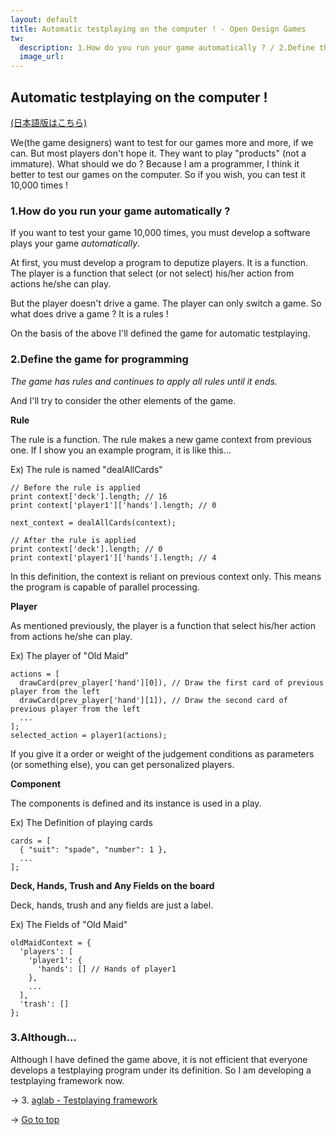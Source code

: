 ```yaml
---
layout: default
title: Automatic testplaying on the computer ! - Open Design Games
tw:
  description: 1.How do you run your game automatically ? / 2.Define the game for programming / 3.Although...
  image_url: 
---
```


## Automatic testplaying on the computer !

[(日本語版はこちら)](testplay_2_on_the_computer.html)

We(the game designers) want to test for our games more and more, if we can. But most players don't hope it. They want to play "products" (not a immature).
What should we do ?
Because I am a programmer, I think it better to test our games on the computer. So if you wish, you can test it 10,000 times !

### 1.How do you run your game automatically ?

If you want to test your game 10,000 times, you must develop a software plays your game *automatically*.

At first, you must develop a program to deputize players.
It is a function. The player is a function that select (or not select) his/her action from actions he/she can play.

But the player doesn't drive a game. The player can only switch a game.
So what does drive a game ? It is a rules !

On the basis of the above I'll defined the game for automatic testplaying.

### 2.Define the game for programming

*The game has rules and continues to apply all rules until it ends.*

And I'll try to consider the other elements of the game.

**Rule**

The rule is a function. The rule makes a new game context from previous one.
If I show you an example program, it is like this...

Ex) The rule is named "dealAllCards"

```
// Before the rule is applied
print context['deck'].length; // 16
print context['player1']['hands'].length; // 0

next_context = dealAllCards(context);

// After the rule is applied
print context['deck'].length; // 0
print context['player1']['hands'].length; // 4
```

In this definition, the context is reliant on previous context only.
This means the program is capable of parallel processing.

**Player**

As mentioned previously, the player is a function that select his/her action from actions he/she can play.

Ex) The player of "Old Maid"

```
actions = [
  drawCard(prev_player['hand'][0]), // Draw the first card of previous player from the left
  drawCard(prev_player['hand'][1]), // Draw the second card of previous player from the left
  ...
];
selected_action = player1(actions);
```

If you give it a order or weight of the judgement conditions as parameters (or something else), you can get personalized players.

**Component**

The components is defined and its instance is used in a play.

Ex) The Definition of playing cards

```
cards = [
  { "suit": "spade", "number": 1 },
  ...
];
```

**Deck, Hands, Trush and Any Fields on the board**

Deck, hands, trush and any fields are just a label.

Ex) The Fields of "Old Maid"

```
oldMaidContext = {
  'players': [
    'player1': {
      'hands': [] // Hands of player1
    },
    ...
  ],
  'trash': []
};
```

### 3.Although...

Although I have defined the game above, it is not efficient that everyone develops a testplaying program under its definition.
So I am developing a testplaying framework now.

→ 3. [aglab - Testplaying framework](testplay_3_framework_en.html)

→ [Go to top](board_game_design_advent_calendar_2014-12-25.html)
